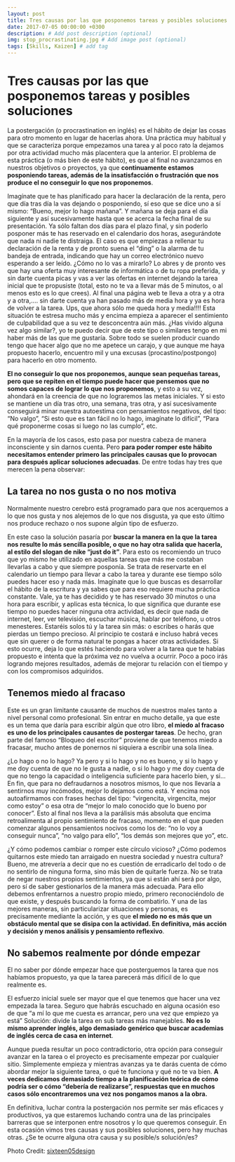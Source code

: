 ```yaml
---
layout: post
title: Tres causas por las que posponemos tareas y posibles soluciones
date: 2017-07-05 00:00:00 +0300
description: # Add post description (optional)
img: stop_procrastinating.jpg # Add image post (optional)
tags: [Skills, Kaizen] # add tag
---
```


# Tres causas por las que posponemos tareas y posibles soluciones

La postergación (o procrastination en inglés) es el hábito de dejar las cosas para otro momento en lugar de hacerlas ahora. Una práctica muy habitual y que se caracteriza porque empezamos una tarea y al poco rato la dejamos por otra actividad mucho más placentera que la anterior. El problema de esta práctica (o más bien de este hábito), es que al final no avanzamos en nuestros objetivos o proyectos, ya que **continuamente estamos posponiendo tareas, además de la insatisfacción o frustración que nos produce el no conseguir lo que nos proponemos**.

Imagínate que te has planificado para hacer la declaración de la renta, pero que día tras día la vas dejando o posponiendo, sí eso que se dice uno a sí mismo: “Bueno, mejor lo hago mañana”. Y mañana se deja para el día siguiente y así sucesivamente hasta que se acerca la fecha final de su presentación. Ya sólo faltan dos días para el plazo final, y sin poderlo posponer más te has reservado en el calendario dos horas, asegurándote que nada ni nadie te distraiga. El caso es que empiezas a rellenar tu declaración de la renta y de pronto suena el “ding” o la alarma de tu bandeja de entrada, indicando que hay un correo electrónico nuevo esperando a ser leído. ¿Cómo no lo vas a mirarlo? Lo abres y de pronto ves que hay una oferta muy interesante de informática o de tu ropa preferida, y sin darte cuenta picas y vas a ver las ofertas en internet dejando la tarea inicial que te propusiste (total, esto no te va a llevar más de 5 minutos, o al menos esto es lo que crees). Al final una página web te lleva a otra y a otra y a otra,…. sin darte cuenta ya han pasado más de media hora y ya es hora de volver a la tarea. Ups, que ahora sólo me queda hora y media!!!! Esta situación te estresa mucho más y encima empieza a aparecer el sentimiento de culpabilidad que a su vez te desconcentra aún más. ¿Has vivido alguna vez algo similar?, yo te puedo decir que de este tipo o similares tengo en mi haber más de las que me gustaría. Sobre todo se suelen producir cuando tengo que hacer algo que no me apetece un carajo, y que aunque me haya propuesto hacerlo, encuentro mil y una excusas (procastino/postpongo) para hacerlo en otro momento.

**El no conseguir lo que nos proponemos, aunque sean pequeñas tareas, pero que se repiten en el tiempo puede hacer que pensemos que no somos capaces de lograr lo que nos proponemos**, y esto a su vez, ahondará en la creencia de que no lograremos las metas iniciales. Y si esto se mantiene un día tras otro, una semana, tras otra, y así sucesivamente conseguirá minar nuestra autoestima con pensamientos negativos, del tipo: “No valgo”, “Si esto que es tan fácil no lo hago, imagínate lo difícil”, “Para qué proponerme cosas si luego no las cumplo”, etc.

En la mayoría de los casos, esto pasa por nuestra cabeza de manera inconsciente y sin darnos cuenta. Pero **para poder romper este hábito necesitamos entender primero las principales causas que lo provocan para después aplicar soluciones adecuadas**. De entre todas hay tres que merecen la pena observar:

## La tarea no nos gusta o no nos motiva

Normalmente nuestro cerebro está programado para que nos acerquemos a lo que nos gusta y nos alejemos de lo que nos disgusta, ya que esto último nos produce rechazo o nos supone algún tipo de esfuerzo.

En este caso la solución pasaría por **buscar la manera en la que la tarea nos resulte lo más sencilla posible, o que no hay otra salida que hacerla, al estilo del slogan de nike “just do it”**. Para esto os recomiendo un truco que yo mismo he utilizado en aquellas tareas que más me costaban llevarlas a cabo y que siempre posponía. Se trata de reservarte en el calendario un tiempo para llevar a cabo la tarea y durante ese tiempo sólo puedes hacer eso y nada más. Imagínate que lo que buscas es desarrollar el hábito de la escritura y ya sabes que para eso requiere mucha práctica constante. Vale, ya te has decidido y te has reservado 30 minutos o una hora para escribir, y aplicas esta técnica, lo que significa que durante ese tiempo no puedes hacer ninguna otra actividad, es decir que nada de internet, leer, ver televisión, escuchar música, hablar por teléfono, u otros menesteres. Estaréis solos tú y la tarea sin más: o escribes o harás que pierdas un tiempo precioso. Al principio te costará e incluso habrá veces que sin querer o de forma natural te pongas a hacer otras actividades. Si esto ocurre, deja lo que estés haciendo para volver a la tarea que te habías propuesto e intenta que la próxima vez no vuelva a ocurrir. Poco a poco irás logrando mejores resultados, además de mejorar tu relación con el tiempo y con los compromisos adquiridos.

## Tenemos miedo al fracaso

Este es un gran limitante causante de muchos de nuestros males tanto a nivel personal como profesional. Sin entrar en mucho detalle, ya que este es un tema que daría para escribir algún que otro libro, **el miedo al fracaso es uno de los principales causantes de postergar tareas**. De hecho, gran parte del famoso “Bloqueo del escritor” proviene de que tenemos miedo a fracasar, mucho antes de ponernos ni siquiera a escribir una sola línea.

¿Lo hago o no lo hago? Ya pero y si lo hago y no es bueno, y si lo hago y me doy cuenta de que no le gusta a nadie, o si lo hago y me doy cuenta de que no tengo la capacidad o inteligencia suficiente para hacerlo bien, y si… En fin, que para no defraudarnos a nosotros mismos, lo que nos llevaría a sentirnos muy incómodos, mejor lo dejamos como está. Y encima nos autoafirmamos con frases hechas del tipo: “virgencita, virgencita, mejor como estoy” o esa otra de “mejor lo malo conocido que lo bueno por conocer”. Esto al final nos lleva a la parálisis más absoluta que encima retroalimenta al propio sentimiento de fracaso, momento en el que pueden comenzar algunos pensamientos nocivos como los de: “no lo voy a conseguir nunca”, “no valgo para ello”, “los demás son mejores que yo”, etc.

¿Y cómo podemos cambiar o romper este círculo vicioso? ¿Cómo podemos quitarnos este miedo tan arraigado en nuestra sociedad y nuestra cultura? Bueno, me atrevería a decir que no es cuestión de erradicarlo del todo o de no sentirlo de ninguna forma, sino más bien de quitarle fuerza. No se trata de negar nuestros propios sentimientos, ya que si están ahí será por algo, pero sí de saber gestionarlos de la manera más adecuada. Para ello debemos enfrentarnos a nuestro propio miedo, primero reconociéndolo de que existe, y después buscando la forma de combatirlo. Y una de las mejores maneras, sin particularizar situaciones y personas, es precisamente mediante la acción, y es que **el miedo no es más que un obstáculo mental que se disipa con la actividad. En definitiva, más acción y decisión y menos análisis y pensamiento reflexivo**.

## No sabemos realmente por dónde empezar

El no saber por dónde empezar hace que posterguemos la tarea que nos habíamos propuesto, ya que la tarea parecerá más difícil de lo que realmente es.

El esfuerzo inicial suele ser mayor que el que tenemos que hacer una vez empezada la tarea. Seguro que habrás escuchado en alguna ocasión eso de que “a mí lo que me cuesta es arrancar, pero una vez que empiezo ya está”
Solución: divide la tarea en sub tareas más manejables. **No es lo mismo aprender inglés, algo demasiado genérico que buscar academias de inglés cerca de casa en internet**.

Aunque pueda resultar un poco contradictorio, otra opción para conseguir avanzar en la tarea o el proyecto es precisamente empezar por cualquier sitio. Simplemente empieza y mientras avanzas ya te darás cuenta de cómo abordar mejor la siguiente tarea, o qué te funciona y qué no te va bien. **A veces dedicamos demasiado tiempo a la planificación teórica de cómo podría ser o cómo “debería de realizarse”, respuestas que en muchos casos sólo encontraremos una vez nos pongamos manos a la obra.**

En definitiva, luchar contra la postergación nos permite ser más eficaces y productivos, ya que estaremos luchando contra una de las principales barreras que se interponen entre nosotros y lo que queremos conseguir. En esta ocasión vimos tres causas y sus posibles soluciones, pero hay muchas otras. ¿Se te ocurre alguna otra causa y su posible/s solución/es?

Photo Credit: [sixteen05design][1]

[1]:	http://www.flickr.com/photos/shml10/5649194486/lightbox/